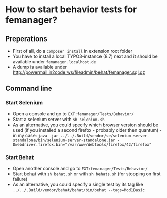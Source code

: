 # How to start behavior tests for femanager?

## Preperations

* First of all, do a `composer install` in extension root folder
* You have to install a local TYPO3-instance (8.7) next and it should be available under `femanager.localhost.de`
* A dump is available under http://powermail.in2code.ws/fileadmin/behat/femanager.sql.gz

## Command line

### Start Selenium

* Open a console and go to `EXT:femanager/Tests/Behavior/`
* Start a selenium server with `sh selenium.sh`
* As an alternative, you could specify which browser version should be used (if you installed a second firefox - probably older then quantum) - in my case: 
`java -jar ../../.Build/vendor/se/selenium-server-standalone/bin/selenium-server-standalone.jar -Dwebdriver.firefox.bin="/var/www/Webtools/firefox/42/firefox"`

### Start Behat

* Open another console and go to `EXT:femanager/Tests/Behavior/`
* Start behat with `sh behat.sh` or with `sh behats.sh` (for stopping on first failure)
* As an alternative, you could specify a single test by its tag like `../../.Build/vendor/behat/behat/bin/behat --tags=Mod1Basic`

